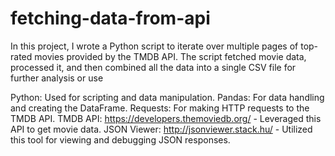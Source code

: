 # fetching-data-from-api
In this project, I wrote a Python script to iterate over multiple pages of top-rated movies provided by the TMDB API. The script fetched movie data, processed it, and then combined all the data into a single CSV file for further analysis or use

Python: Used for scripting and data manipulation.
Pandas: For data handling and creating the DataFrame.
Requests: For making HTTP requests to the TMDB API.
TMDB API: https://developers.themoviedb.org/ - Leveraged this API to get movie data.
JSON Viewer: http://jsonviewer.stack.hu/ - Utilized this tool for viewing and debugging JSON responses.
